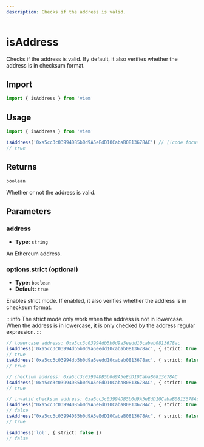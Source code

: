 ```yaml
---
description: Checks if the address is valid.
---
```


# isAddress

Checks if the address is valid. By default, it also verifies whether the address is in checksum format.

## Import

```ts
import { isAddress } from 'viem'
```

## Usage

```ts
import { isAddress } from 'viem'

isAddress('0xa5cc3c03994DB5b0d9A5eEdD10CabaB0813678AC') // [!code focus:2]
// true
```

## Returns

`boolean`

Whether or not the address is valid.

## Parameters

### address

- **Type:** `string`

An Ethereum address.

### options.strict (optional)

- **Type:** `boolean`
- **Default:** `true`

Enables strict mode. If enabled, it also verifies whether the address is in checksum format.

:::info
The strict mode only work when the address is not in lowercase. When the address is in lowercase, it is only checked by the address regular expression.
:::

```ts
// lowercase address: 0xa5cc3c03994db5b0d9a5eedd10cabab0813678ac
isAddress('0xa5cc3c03994db5b0d9a5eedd10cabab0813678ac', { strict: true })
// true
isAddress('0xa5cc3c03994db5b0d9a5eedd10cabab0813678ac', { strict: false })
// true

// checksum address: 0xa5cc3c03994DB5b0d9A5eEdD10CabaB0813678AC
isAddress('0xa5cc3c03994DB5b0d9A5eEdD10CabaB0813678AC', { strict: true })
// true

// invalid checksum address: 0xa5cc3c03994DB5b0d9A5eEdD10CabaB0813678Ac
isAddress("0xa5cc3c03994DB5b0d9A5eEdD10CabaB0813678Ac", { strict: true })
// false
isAddress("0xa5cc3c03994DB5b0d9A5eEdD10CabaB0813678Ac", { strict: false })
// true

isAddress('lol', { strict: false })
// false
```
